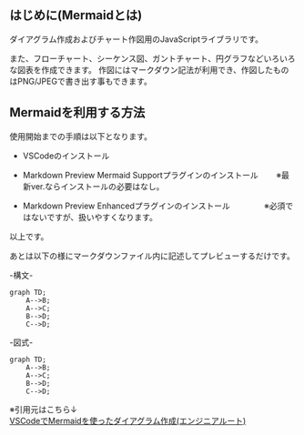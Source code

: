 ## はじめに(Mermaidとは)

ダイアグラム作成およびチャート作図用のJavaScriptライブラリです。

また、フローチャート、シーケンス図、ガントチャート、円グラフなどいろいろな図表を作成できます。
作図にはマークダウン記法が利用でき、作図したものはPNG/JPEGで書き出す事もできます。

## Mermaidを利用する方法

使用開始までの手順は以下となります。

- VSCodeのインストール
  
- Markdown Preview Mermaid Supportプラグインのインストール　　
※最新ver.ならインストールの必要はなし。

- Markdown Preview Enhancedプラグインのインストール　　　　
※必須ではないですが、扱いやすくなります。

以上です。

あとは以下の様にマークダウンファイル内に記述してプレビューするだけです。

-構文-

```                             
graph TD;
    A-->B;
    A-->C;
    B-->D;
    C-->D;
```
-図式-

```mermaid
graph TD;
    A-->B;
    A-->C;
    B-->D;
    C-->D;
```

※引用元はこちら↓  
[VSCodeでMermaidを使ったダイアグラム作成(エンジニアルート)](https://www.engineer-route.com/column/8973/)



